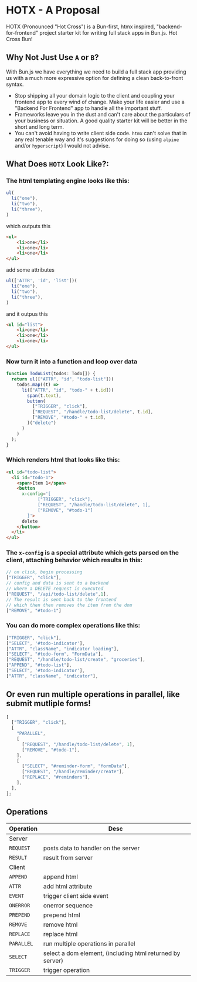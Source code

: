 # HOTX - A Proposal
HOTX (Pronounced "Hot Cross") is a Bun-first, htmx inspired, "backend-for-frontend" project starter kit for writing full stack apps in Bun.js. Hot Cross Bun!

## Why Not Just Use `A` or `B`?
With Bun.js we have everything we need to build a full stack app providing us with a much more expressive option for defining a clean back-to-front syntax.

- Stop shipping all your domain logic to the client and coupling your frontend app to every wind of change. Make your life easier and use a "Backend For Frontend" app to handle all the important stuff.
- Frameworks leave you in the dust and can't care about the particulars of your business or situation. A good quality starter kit will be better in the short and long term.
- You can't avoid having to write client side code. `htmx` can't solve that in any real tenable way and it's suggestions for doing so (using `alpine` and/or `hyperscript`) I would not advise.

## What Does `HOTX` Look Like?:

### The html templating engine looks like this:
```typescript
ul(
  li("one"),
  li("two"),
  li("three"),
)
```

which outputs this
```html
<ul>
    <li>one</li>
    <li>one</li>
    <li>one</li>
</ul>
```

add some attributes
```typescript
ul(['ATTR', 'id', 'list'])(
  li("one"),
  li("two"),
  li("three"),
)
```
and it outpus this
```html
<ul id="list">
    <li>one</li>
    <li>one</li>
    <li>one</li>
</ul>
```

### Now turn it into a function and loop over data
```typescript
function TodoList(todos: Todo[]) {
  return ul(["ATTR", "id", "todo-list"])(
    todos.map((t) =>
      li(["ATTR", "id", "todo-" + t.id])(
        span(t.text),
        button(
          ["TRIGGER", "click"],
          ["REQUEST", "/handle/todo-list/delete", t.id],
          ["REMOVE", "#todo-" + t.id],
        )("delete")
      )
    )
  );
}
```

### Which renders html that looks like this:
```html
<ul id="todo-list">
  <li id="todo-1">
    <span>Item 1</span>
    <button
      x-config='[
            ["TRIGGER", "click"],
            ["REQUEST", "/handle/todo-list/delete", 1],
            ["REMOVE", "#todo-1"]
        ]'>
      delete
    </button>
  </li>
</ul>
```


### The `x-config` is a special attribute which gets parsed on the client, attaching behavior which results in this: 
```js
// on click, begin processing
["TRIGGER", "click"],
// config and data is sent to a backend
// where a DELETE request is executed
["REQUEST", "/api/todo-list/delete",1],
// The result is sent back to the frontend
// which then then removes the item from the dom
["REMOVE", "#todo-1"]
```
### You can do more complex operations like this:
```js
["TRIGGER", "click"], 
["SELECT", '#todo-indicator'],
["ATTR", "className", "indicator loading"],
["SELECT", "#todo-form", "FormData"], 
["REQUEST", "/handle/todo-list/create", "groceries"], 
["APPEND", "#todo-list"],
["SELECT", '#todo-indicator'],
["ATTR", "className", "indicator"],
```

## Or even run multiple operations in parallel, like submit mutliple forms!
```js
[
  ["TRIGGER", "click"],
  [
    "PARALLEL",
    [
      ["REQUEST", "/handle/todo-list/delete", 1],
      ["REMOVE", "#todo-1"],
    ],
    [
      ["SELECT", "#reminder-form", "formData"],
      ["REQUEST", "/handle/reminder/create"],
      ["REPLACE", "#reminders"],
    ],
  ],
];
```
## Operations

| Operation | Desc |
|---|---|
| Server
| `REQUEST`   | posts data to handler on the server |
| `RESULT`    | result from server |
| Client
| `APPEND`    | append html |
| `ATTR`      | add html attribute |
| `EVENT`     | trigger client side event |
| `ONERROR`   | onerror sequence |
| `PREPEND`   | prepend html |
| `REMOVE`    | remove html |
| `REPLACE`   | replace html |
| `PARALLEL`  | run multiple operations in parallel |
| `SELECT`    | select a dom element, (including html returned by server) |
| `TRIGGER`   | trigger operation |
